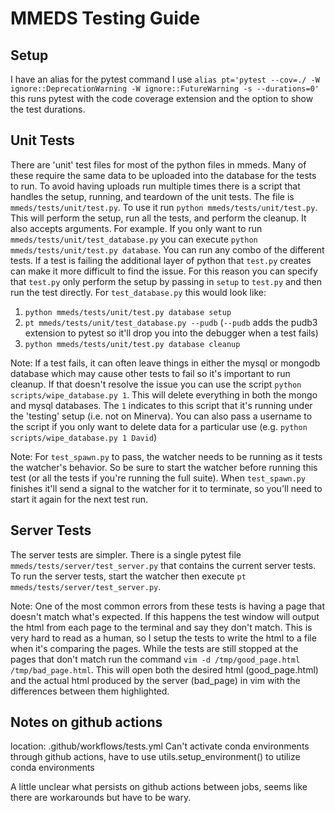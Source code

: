 # MMEDS Testing Guide

## Setup
I have an alias for the pytest command I use
`alias pt='pytest --cov=./ -W ignore::DeprecationWarning -W ignore::FutureWarning -s --durations=0'`
this runs pytest with the code coverage extension and the option to show the test durations.

## Unit Tests
There are 'unit' test files for most of the python files in mmeds. Many of these require the same data to be uploaded into the database for the tests to run. To avoid having uploads run multiple times there is a script that handles the setup, running, and teardown of the unit tests.
The file is `mmeds/tests/unit/test.py`. To use it run `python mmeds/tests/unit/test.py`. This will perform the setup, run all the tests, and perform the cleanup. It also accepts arguments. For example. If you only want to run `mmeds/tests/unit/test_database.py` you can execute `python mmeds/tests/unit/test.py database`. You can run any combo of the different tests.
If a test is failing the additional layer of python that `test.py` creates can make it more difficult to find the issue. For this reason you can specify that `test.py` only perform the setup by passing in `setup` to `test.py` and then run the test directly. For `test_database.py` this would look like:
1) `python mmeds/tests/unit/test.py database setup`
2) `pt mmeds/tests/unit/test_database.py --pudb` (`--pudb` adds the pudb3 extension to pytest so it'll drop you into the debugger when a test fails)
3) `python mmeds/tests/unit/test.py database cleanup`

Note: If a test fails, it can often leave things in either the mysql or mongodb database which may cause other tests to fail so it's important to run cleanup. If that doesn't resolve the issue you can use the script `python scripts/wipe_database.py 1`. This will delete everything in both the mongo and mysql databases. The `1` indicates to this script that it's running under the 'testing' setup (i.e. not on Minerva). You can also pass a username to the script if you only want to delete data for a particular use (e.g. `python scripts/wipe_database.py 1 David`)


Note:
For `test_spawn.py` to pass, the watcher needs to be running as it tests the watcher's behavior. So be sure to start the watcher before running this test (or all the tests if you're running the full suite). When `test_spawn.py` finishes it'll send a signal to the watcher for it to terminate, so you'll need to start it again for the next test run.

## Server Tests
The server tests are simpler. There is a single pytest file `mmeds/tests/server/test_server.py` that contains the current server tests.
To run the server tests, start the watcher then execute `pt mmeds/tests/server/test_server.py`.

Note:
One of the most common errors from these tests is having a page that doesn't match what's expected. If this happens the test window will output the html from each page to the terminal and say they don't match. This is very hard to read as a human, so I setup the tests to write the html to a file when it's comparing the pages. While the tests are still stopped at the pages that don't match run the command `vim -d /tmp/good_page.html /tmp/bad_page.html`. This will open both the desired html (good_page.html) and the actual html produced by the server (bad_page) in vim with the differences between them highlighted.

## Notes on github actions
location: .github/workflows/tests.yml
Can't activate conda environments through github actions, have to use utils.setup_environment() to utilize conda environments

A little unclear what persists on github actions between jobs, seems like there are workarounds but have to be wary.
